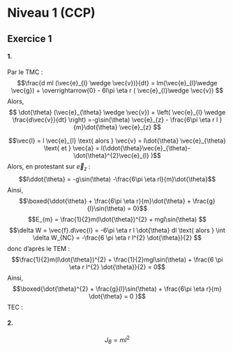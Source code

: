# Niveau 1 (CCP)
## Exercice 1
#### 1.
Par le TMC : 
$$\frac{d ml (\vec{e}_{l} \wedge \vec{v})}{dt} = lm(\vec{e}_{l}\wedge \vec{g}) + \overrightarrow{0} - 6l\pi \eta r ( \vec{e}_{l}\wedge \vec{v}) $$
Alors,
$$ \dot{\theta} (\vec{e}_{\theta} \wedge \vec{v}) +  \left( \vec{e}_{l} \wedge \frac{d\vec{v}}{dt} \right) =-g\sin(\theta) \vec{e}_{z} - \frac{6\pi \eta r l }{m}\dot{\theta} \vec{e}_{z} $$

$$\vec{l} = l \vec{e}_{l} \text{ alors } \vec{v} = l\dot{\theta} \vec{e}_{\theta} \text{ et } \vec{a} = l(\ddot{\theta}\vec{e}_{\theta}- \dot{\theta}^{2}\vec{e}_{l} )$$
Alors, en protestant sur $\vec{e}_{z}$ : 
$$l\ddot{\theta} = -g\sin(\theta) -\frac{6\pi \eta rl}{m}\dot{\theta}$$
Ainsi, 
$$\boxed{\ddot{\theta} + \frac{6\pi \eta r}{m}\dot{\theta} + \frac{g}{l}\sin(\theta) = 0}$$
$$E_{m} = \frac{1}{2}m(l\dot{\theta})^{2} + mgl\sin(\theta) $$
$$\delta W = \vec{f}.d\vec{l} = -6\pi \eta r l \dot{\theta} dl \text{ alors } \int \delta W_{NC} = -\frac{6 \pi \eta r l^{2} \dot{\theta}}{2}   $$
$\text{ donc d'après le TEM :}$
$$\frac{1}{2}m(l\dot{\theta})^{2} + \frac{1}{2}mgl\sin(\theta) + \frac{6 \pi \eta r l^{2} \dot{\theta}}{2} = 0$$
Ainsi, 
$$\boxed{\dot{\theta}^{2} + \frac{g}{l}\sin(\theta) + \frac{6\pi \eta r}{m} \dot{\theta} = 0  }$$
TEC : 
$$$$

#### 2.






$$J_{B} = ml^{2}$$
